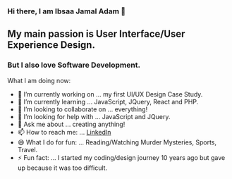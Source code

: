 ### Hi there, I am Ibsaa Jamal Adam 👋

## My main passion is User Interface/User Experience Design. 

### But I also love Software Development.

What I am doing now:

- 🔭 I’m currently working on ... my first UI/UX Design Case Study.
- 🌱 I’m currently learning ... JavaScript, JQuery, React and PHP.
- 👯 I’m looking to collaborate on ... everything!
- 🤔 I’m looking for help with ... JavaScript and JQuery.
- 💬 Ask me about ... creating anything!
- 📫 How to reach me: ... [LinkedIn](https://linkedin/in/ibsaajadam)
- 😄 What I do for fun: ... Reading/Watching Murder Mysteries, Sports, Travel.
- ⚡ Fun fact: ... I started my coding/design journey 10 years ago but gave up because it was too difficult.

